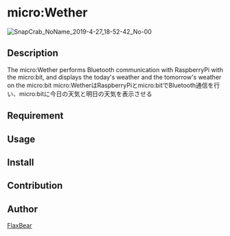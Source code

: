 micro:Wether
====
![SnapCrab_NoName_2019-4-27_18-52-42_No-00](https://user-images.githubusercontent.com/22972451/56873863-60894100-6a70-11e9-95fe-cb738aea2648.png)

## Description
The micro:Wether performs Bluetooth communication with RaspberryPi with the micro:bit, and displays the today's weather and the tomorrow's weather on the micro:bit
micro:WetherはRaspberryPiとmicro:bitでBluetooth通信を行い、micro:bitに今日の天気と明日の天気を表示させる

## Requirement

## Usage

## Install

## Contribution

## Author
[FlaxBear](https://github.com/FlaxBear)
